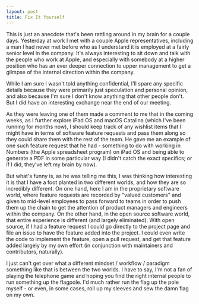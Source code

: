 ```yaml
---
layout: post
title: Fix It Yourself
---
```


This is just an anecdote that's been rattling around in my brain for a couple days. Yesterday at work I met with a couple Apple representatives, including a man I had never met before who as I understand it is employed at a fairly senior level in the company. It's always interesting to sit down and talk with the people who work at Apple, and especially with somebody at a higher position who has an ever deeper connection to upper management to get a glimpse of the internal direction within the company.

While I am sure I wasn't told anything confidential, I'll spare any specific details because they were primarily just speculation and personal opinion, and also because I'm sure I don't know anything that other people don't. But I did have an interesting exchange near the end of our meeting.

As they were leaving one of them made a comment to me that in the coming weeks, as I further explore iPad OS and macOS Catalina (which I've been running for months now), I should keep track of any wishlist items that I might have in terms of software feature requests and pass them along so they could share them with the rest of the team. He gave me an example of one such feature request that he had - something to do with working in Numbers (the Apple spreadsheet program) on iPad OS and being able to generate a PDF in some particular way (I didn't catch the exact specifics; or if I did, they've left my brain by now).

But what's funny is, as he was telling me this, I was thinking how interesting it is that I have a foot planted in two different worlds, and how they are so incredibly different. On one hand, here I am in the proprietary software world, where feature requests are recorded by "valued customers" and given to mid-level employees to pass forward to teams in order to push them up the chain to get the attention of product managers and engineers within the company. On the other hand, in the open source software world, that entire experience is different (and largely eliminated). With open source, if I had a feature request I could go directly to the project page and file an issue to have the feature added into the project. I could even write the code to implement the feature, open a pull request, and get that feature added largely by my own effort (in conjunction with maintainers and contributors, naturally).

I just can't get over what a different mindset / workflow / paradigm something like that is between the two worlds. I have to say, I'm not a fan of playing the telephone game and hoping you find the right internal people to run something up the flagpole. I'd much rather run the flag up the pole myself - or even, in some cases, roll up my sleeves and sew the damn flag on my own.


